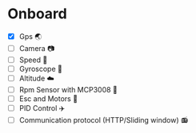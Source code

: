 # Onboard

- [x] Gps :earth_asia:
- [ ] Camera :camera:
- [ ] Speed :racehorse:
- [ ] Gyroscope :radio_button:
- [ ] Altitude :cloud:
- [ ] Rpm Sensor with MCP3008 :repeat:
- [ ] Esc and Motors :rocket:
- [ ] PID Control :airplane:
- [ ] Communication protocol (HTTP/Sliding window) :radio:
